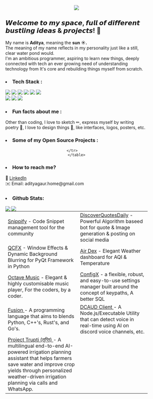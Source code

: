<div align="center" style="background-size: cover; background-position: center; padding: 20px;">
    <p align="center">
        <a href="">
            <img src="INTROGIF.gif"/>
        </a>
    </p>
    <h2 align="left"><b>𝙒𝙚𝙡𝙘𝙤𝙢𝙚 𝙩𝙤 𝙢𝙮 𝙨𝙥𝙖𝙘𝙚, 𝙛𝙪𝙡𝙡 𝙤𝙛 𝙙𝙞𝙛𝙛𝙚𝙧𝙚𝙣𝙩 𝙗𝙪𝙨𝙩𝙡𝙞𝙣𝙜 𝙞𝙙𝙚𝙖𝙨 & 𝙥𝙧𝙤𝙟𝙚𝙘𝙩𝙨!
</b> 🌟</h2>
   <p align="left">My name is <b>Aditya</b>, meaning the <b>sun ☀.</b><br>The meaning of my name reflects in my personality just like a still, clear water pond would. <br>I'm an ambitious programmer, aspiring to learn new things, deeply connected with tech an ever growing need of understanding technology from It's core and rebuilding things myself from scratch. 
   </p>
<h3><li align="left">Tech Stack : </li></h3>
<p align="left">
        <a>
            <img src="https://img.shields.io/badge/-Python-3776AB?logo=python&logoColor=white&style=for-the-badge"/>
        </a>
    <a>
            <img src="https://img.shields.io/badge/-C-A8B9CC?logo=c&logoColor=white&style=for-the-badge"/>
        </a>
    <a>
            <img src="https://img.shields.io/badge/-C++-00599C?logo=cplusplus&logoColor=white&style=for-the-badge"/>
        </a>
        <a>
            <img src="https://img.shields.io/badge/-C%23-239120?logo=csharp&logoColor=white&style=for-the-badge"/>
        </a>
        <a>
            <img src="https://img.shields.io/badge/-JavaScript-F7DF1E?logo=javascript&logoColor=black&style=for-the-badge"/>
        </a>
        <a>
            <img src="https://img.shields.io/badge/-Arduino-00979D?logo=arduino&logoColor=white&style=for-the-badge"/>
        </a>
    <br>
    <a>
        <img src="https://img.shields.io/badge/-Flask-000000?logo=flask&logoColor=white&style=for-the-badge"/>
    </a>
    <a>
        <img src="https://img.shields.io/badge/-PyQt6-41CD52?logo=qt&logoColor=white&style=for-the-badge"/>
    </a>
    <a>
        <img src="https://img.shields.io/badge/-Unity-000000?logo=unity&logoColor=white&style=for-the-badge"/>
    </a>
</p>
<h3><li align="left">Fun facts about me : </li></h3>
  <p align="left">Other than coding, I love to sketch ✏, express myself by writing poetry 📜, I love to design things 🎨, like interfaces, logos, posters, etc.</p>
<h3><li align="left">Some of my Open Source Projects :  </li></h3>
    <table align="center">
        <tr>
            <td><a href="https://github.com/xdityagr/Project-Snippify">Snippify</a> - Code Snippet management tool for the community</td>
            <td><a href="https://github.com/xdityagr/Project-DiscoverQuotesDaily">DiscoverQuotesDaily</a> - Powerful Algorithm baseed bot for quote & Image generation & posting on social media</td>
        </tr>
        <tr>
            <td><a href="https://github.com/xdityagr/QCFX-Python">QCFX</a> - Window Effects & Dynamic Background Blurring for PyQt Framework in Python</td>
            <td><a href="https://github.com/xdityagr/Project-AirDex">Air Dex</a> - Elegant Weather dashboard for AQI & Temperature</td>
        </tr>
        <tr>
            <td><a href="https://github.com/xdityagr/OctaveMusic">Octave Music</a> - Elegant & highly customisable music player, For the coders, by a coder.</td>
            <td><a href="https://github.com/xdityagr/ConfigX">ConfigX</a> - a flexible, robust, and easy-to-use settings manager built around the concept of keypaths, A better SQL</td>
        </tr>
        <tr>
            <td><a href="https://github.com/xdityagr/Fusion">Fusion </a>- A programming language that aims to blends Python, C++'s, Rust's, and Go's.</td>
            <td><a href="https://github.com/xdityagr/DCAUD-Discord-Voice-Detection">DCAUD Client </a>- A Node.js/Executable Utility that can detect voice in real-time using AI on discord voice channels, etc. </td>
        <tr>
            <td><a href="https://github.com/xdityagr/ProjectTrupti">Project Trupti (तृप्ति) </a>- A multilingual end-to-end AI-powered irrigation planning assistant that helps farmers save water and improve crop yields through personalized weather-driven irrigation planning via calls and WhatsApp.</td>
  
        </tr>        
    </table>
    
<h3><li align="left">How to reach me? </li></h3>
<p align="left">
💼 <a href="https://www.linkedin.com/in/aditya-gaur-1332b7273/">LinkedIn</a><br>
✉️ Email: adityagaur.home@gmail.com
</p>
<h3><li align="left">Github Stats: </li></h3>
<p>
    <a>
        <img src="https://github-readme-stats.vercel.app/api?username=xdityagr&show_icons=true&theme=dark" align="left"/>
    </a>
    <a>
        <img src="https://github-readme-stats.vercel.app/api/top-langs/?username=xdityagr&theme=dark" align="left"/>
    </a>
    </p>
</p>

    
</div>
